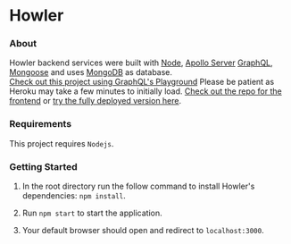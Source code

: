 # Howler

### About
Howler backend services were built with [Node](https://github.com/nodejs/node), [Apollo Server](https://github.com/apollographql/apollo-server) [GraphQL](https://github.com/graphql/graphql-js), [Mongoose](https://github.com/Automattic/mongoose) and uses [MongoDB](https://github.com/mongodb/mongo) as database.  
[Check out this project using GraphQL's Playground](https://howler-backend.herokuapp.com/) Please be patient as Heroku may take a few minutes to initially load.
[Check out the repo for the frontend](https://github.com/simonlally/howler) or [try the fully deployed version here](https://howler-react.herokuapp.com/).

### Requirements
This project requires ```Nodejs```.

### Getting Started
1.  In the root directory run the follow command to install Howler's dependencies:
      ```npm install```.
      
2.  Run ```npm start``` to start the application.

3.  Your default browser should open and redirect to ```localhost:3000```.

